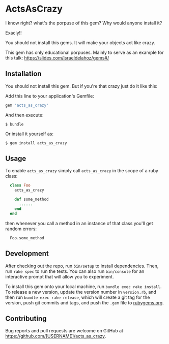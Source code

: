 # ActsAsCrazy

I know right? what's the porpuse of this gem? Why would anyone install it?

Exacly!!

You should not install this gems. It will make your objects act like crazy.

This gem has only educational porpuses. Mainly to serve as an example for this talk: https://slides.com/israeldelahoz/gems#/

## Installation

You should not install this gem. But if you're that crazy just do it like this:

Add this line to your application's Gemfile:

```ruby
gem 'acts_as_crazy'
```

And then execute:

    $ bundle

Or install it yourself as:

    $ gem install acts_as_crazy

## Usage

To enable `acts_as_crazy` simply call `acts_as_crazy` in the scope of a ruby class:

```ruby
  class Foo
    acts_as_crazy

    def some_method
      ......
    end
  end
```

then whenever you call a method in an instance of that class you'll get random errors:

```
  Foo.some_method
```


## Development

After checking out the repo, run `bin/setup` to install dependencies. Then, run `rake spec` to run the tests. You can also run `bin/console` for an interactive prompt that will allow you to experiment.

To install this gem onto your local machine, run `bundle exec rake install`. To release a new version, update the version number in `version.rb`, and then run `bundle exec rake release`, which will create a git tag for the version, push git commits and tags, and push the `.gem` file to [rubygems.org](https://rubygems.org).

## Contributing

Bug reports and pull requests are welcome on GitHub at https://github.com/[USERNAME]/acts_as_crazy.

